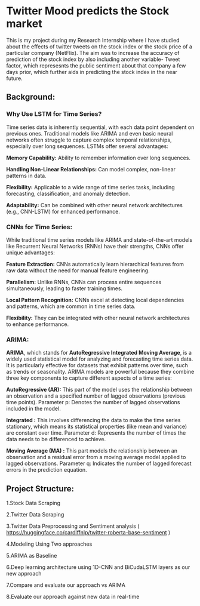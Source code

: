 # Twitter Mood predicts the Stock market

This is my project during my Research Internship where I have studied about the effects of twitter tweets on the stock index or the stock price of a particular company (NetFlix).
The aim was to increase the accuracy of prediction of the stock index by also including another variable- Tweet factor, which represesnts
the public sentiment about that company a few days prior, which further aids in predicting the stock index in the near future.


## Background:

### Why Use LSTM for Time Series?

Time series data is inherently sequential, with each data point dependent on previous ones. Traditional models like ARIMA and even basic neural networks often struggle to capture complex temporal relationships, especially over long sequences. LSTMs offer several advantages:

**Memory Capability:** Ability to remember information over long sequences.

**Handling Non-Linear Relationships:** Can model complex, non-linear patterns in data.

**Flexibility:** Applicable to a wide range of time series tasks, including forecasting, classification, and anomaly detection.

**Adaptability:** Can be combined with other neural network architectures (e.g., CNN-LSTM) for enhanced performance.

### CNNs for Time Series:

While traditional time series models like ARIMA and state-of-the-art models like Recurrent Neural Networks (RNNs) have their strengths, CNNs offer unique advantages:

**Feature Extraction:** CNNs automatically learn hierarchical features from raw data without the need for manual feature engineering.

**Parallelism:** Unlike RNNs, CNNs can process entire sequences simultaneously, leading to faster training times.

**Local Pattern Recognition:** CNNs excel at detecting local dependencies and patterns, which are common in time series data.

**Flexibility:** They can be integrated with other neural network architectures to enhance performance.

### ARIMA:

**ARIMA**, which stands for **AutoRegressive Integrated Moving Average**, is a widely used statistical model for analyzing and forecasting time series data. It is particularly effective for datasets that exhibit patterns over time, such as trends or seasonality. ARIMA models are powerful because they combine three key components to capture different aspects of a time series:

**AutoRegressive (AR):**
This part of the model uses the relationship between an observation and a specified number of lagged observations (previous time points).
Parameter p: Denotes the number of lagged observations included in the model.

**Integrated :** This involves differencing the data to make the time series stationary, which means its statistical properties (like mean and variance) are constant over time.
Parameter d: Represents the number of times the data needs to be differenced to achieve.

**Moving Average (MA) :** This part models the relationship between an observation and a residual error from a moving average model applied to lagged observations.
Parameter q: Indicates the number of lagged forecast errors in the prediction equation.

## Project Structure:

1.Stock Data Scraping

2.Twitter Data Scraping

3.Twitter Data Preprocessing and Sentiment analysis ( https://huggingface.co/cardiffnlp/twitter-roberta-base-sentiment )

4.Modeling Using Two approaches

5.ARIMA as Baseline

6.Deep learning architecture using 1D-CNN and BiCudaLSTM layers as our new approach

7.Compare and evaluate our approach vs ARIMA

8.Evaluate our approach against new data in real-time
